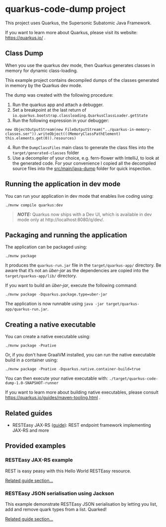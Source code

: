 # quarkus-code-dump project

This project uses Quarkus, the Supersonic Subatomic Java Framework.

If you want to learn more about Quarkus, please visit its website: https://quarkus.io/ .

## Class Dump

When you use the quarkus dev mode, then Quarkus generates classes in memory for dynamic class-loading.

This example project contains decompiled dumps of the classes generated in memory by the Quarkus dev mode.

The dump was created with the following procedure:  
1. Run the quarkus app and attach a debugger.
2. Set a breakpoint at the last return of `io.quarkus.bootstrap.classloading.QuarkusClassLoader.getState`
3. Run the following expression in your debugger:
```
new ObjectOutputStream(new FileOutputStream("../quarkus-in-memory-classes.ser")).writeObject(((MemoryClassPathElement) this.elements.get(0)).resources)
```
4. Run the `DumpClassFiles` main class to generate the class files into the `target/generated-classes` folder
5. Use a decompiler of your choice, e.g. fern-flower with IntelliJ, to look at the generated code.
For your convenience I copied all the decompiled source files into the [src/main/java-dump](src/main/java-dump) folder for quick inspection.

## Running the application in dev mode

You can run your application in dev mode that enables live coding using:

```shell script
./mvnw compile quarkus:dev
```

> **_NOTE:_**  Quarkus now ships with a Dev UI, which is available in dev mode only at http://localhost:8080/q/dev/.

## Packaging and running the application

The application can be packaged using:

```shell script
./mvnw package
```

It produces the `quarkus-run.jar` file in the `target/quarkus-app/` directory. Be aware that it’s not an _über-jar_ as
the dependencies are copied into the `target/quarkus-app/lib/` directory.

If you want to build an _über-jar_, execute the following command:

```shell script
./mvnw package -Dquarkus.package.type=uber-jar
```

The application is now runnable using `java -jar target/quarkus-app/quarkus-run.jar`.

## Creating a native executable

You can create a native executable using:

```shell script
./mvnw package -Pnative
```

Or, if you don't have GraalVM installed, you can run the native executable build in a container using:

```shell script
./mvnw package -Pnative -Dquarkus.native.container-build=true
```

You can then execute your native executable with: `./target/quarkus-code-dump-1.0-SNAPSHOT-runner`

If you want to learn more about building native executables, please consult https://quarkus.io/guides/maven-tooling.html
.

## Related guides

- RESTEasy JAX-RS ([guide](https://quarkus.io/guides/rest-json)): REST endpoint framework implementing JAX-RS and more

## Provided examples

### RESTEasy JAX-RS example

REST is easy peasy with this Hello World RESTEasy resource.

[Related guide section...](https://quarkus.io/guides/getting-started#the-jax-rs-resources)

### RESTEasy JSON serialisation using Jackson

This example demonstrate RESTEasy JSON serialisation by letting you list, add and remove quark types from a list.
Quarked!

[Related guide section...](https://quarkus.io/guides/rest-json#creating-your-first-json-rest-service)
